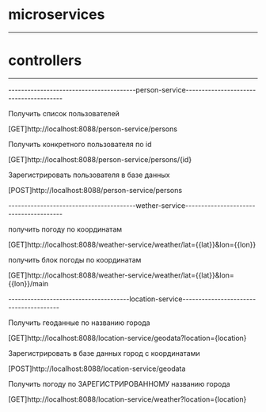 # microservices
---------------------------------------------------------------------------------------------
#                                        controllers                                        #
---------------------------------------------------------------------------------------------


----------------------------------------person-service---------------------------------------

Получить список пользователей

[GET]http://localhost:8088/person-service/persons

Получить конкретного пользователя по id

[GET]http://localhost:8088/person-service/persons/{id}

Зарегистрировать пользователя в базе данных

[POST]http://localhost:8088/person-service/persons


----------------------------------------wether-service---------------------------------------

получить погоду по координатам

[GET]http://localhost:8088/weather-service/weather/lat={{lat}}&lon={{lon}}

получить блок погоды по координатам

[GET]http://localhost:8088/weather-service/weather/lat={{lat}}&lon={{lon}}/main


--------------------------------------location-service---------------------------------------

Получить геоданные по названию города

[GET]http://localhost:8088/location-service/geodata?location={location}

Зарегистрировать в базе данных город с координатами

[POST]http://localhost:8088/location-service/geodata

Получить погоду по ЗАРЕГИСТРИРОВАННОМУ названию города

[GET]http://localhost:8088/location-service/weather?location={location}
